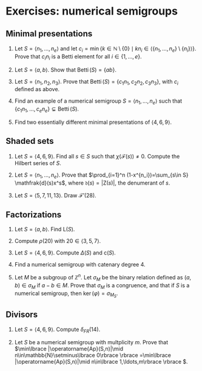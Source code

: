 # Exercises: numerical semigroups

## Minimal presentations

1. Let $S=\langle n_1,\ldots, n_e\rangle$ and let $c_i=\min\lbrace k\in \mathbb{N}\setminus\lbrace 0\rbrace  \mid kn_i\in \langle \lbrace n_1,\ldots,n_e\rbrace \setminus\lbrace n_i\rbrace \rangle \rbrace$. Prove that $c_in_i$ is a Betti element for all $i\in\lbrace 1,\ldots,e\rbrace$.

1. Let $S=\langle a,b\rangle$. Show that $\operatorname{Betti}(S)=\lbrace a b\rbrace$.

1. Let $S=\langle n_1,n_2,n_3\rangle$. Prove that $\operatorname{Betti}(S)=\lbrace c_1n_1,c_2n_2,c_3n_3\rbrace$, with $c_i$ defined as above.

1. Find an example of a numerical semigroup $S=\langle n_1,\ldots, n_e\rangle$ such that $\lbrace c_1n_1,\ldots, c_en_e\rbrace \subsetneq \operatorname{Betti}(S)$.

1. Find two essentially different minimal presentations of $\langle 4,6,9\rangle$.

## Shaded sets

1. Let $S=\langle 4,6,9\rangle$. Find all $s\in S$ such that $\chi(\mathcal{F}(s))\neq 0$. Compute the Hilbert series of $S$.

1. Let $S=\langle n_1,\ldots, n_e\rangle$. Prove that $\prod_{i=1}^n (1-x^{n_i})=\sum_{s\in S} \mathfrak{d}(s)x^s$, where $\mathfrak{d}(s)=|\mathsf{Z}(s)|$, the denumerant of $s$.

1. Let $S=\langle 5, 7, 11, 13\rangle$. Draw $\mathcal{F}'(28)$.

## Factorizations

1. Let $S=\langle a,b\rangle$. Find $\mathsf{L}(S)$.

1. Compute $\rho(20)$ with $20\in \langle 3,5,7\rangle$.

1. Let $S=\langle 4,6,9\rangle$. Compute $\Delta(S)$ and $\mathsf{c}(S)$.

1. Find a numerical semigroup with catenary degree $4$.

1. Let $M$ be a subgroup of $\mathbb Z^n$. Let $\sigma_M$ be the binary relation defined as $(a,b)\in \sigma_M$ if $a-b\in M$. Prove that $\sigma_M$ is a congruence, and that if $S$ is a numerical semigroup, then $\ker(\varphi)=\sigma_{M_S}$.

## Divisors

1. Let $S=\langle 4,6,9\rangle$. Compute $\delta_{FR}(14)$.

1. Let $S$ be a numerical semigroup with multplicity $m$. Prove that $\min\lbrace |\operatorname{Ap}(S,n)|\mid n\in\mathbb{N}\setminus\lbrace 0\rbrace \rbrace =\min\lbrace |\operatorname{Ap}(S,n)|\mid n\in\lbrace 1,\ldots,m\rbrace \rbrace $.
